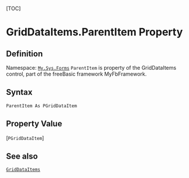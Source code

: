 [TOC]
# GridDataItems.ParentItem Property

## Definition
Namespace: [`My.Sys.Forms`](My.Sys.Forms.md)
`ParentItem` is property of the GridDataItems control, part of the freeBasic framework MyFbFramework.
## Syntax
```freeBasic
ParentItem As PGridDataItem
```
## Property Value
[`PGridDataItem`]
## See also
[`GridDataItems`](GridDataItems.md)
